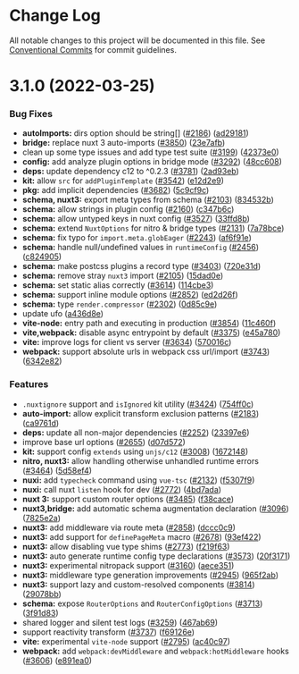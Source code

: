 # Change Log

All notable changes to this project will be documented in this file.
See [Conventional Commits](https://conventionalcommits.org) for commit guidelines.

# 3.1.0 (2022-03-25)


### Bug Fixes

* **autoImports:** dirs option should be string[] ([#2186](https://github.com/nuxt/framework/issues/2186)) ([ad29181](https://github.com/nuxt/framework/commit/ad2918195b18d8606952f2e9d288dc3f2eb424ee))
* **bridge:** replace nuxt 3 auto-imports ([#3850](https://github.com/nuxt/framework/issues/3850)) ([23e7afb](https://github.com/nuxt/framework/commit/23e7afb5eccf50155a5ff775791a0b5d967ffda3))
* clean up some type issues and add type test suite ([#3199](https://github.com/nuxt/framework/issues/3199)) ([42373e0](https://github.com/nuxt/framework/commit/42373e060d61d47e9c94313c273c297656d3af22))
* **config:** add analyze plugin options in bridge mode ([#3292](https://github.com/nuxt/framework/issues/3292)) ([48cc608](https://github.com/nuxt/framework/commit/48cc6086e46fefd23e0d4f3d17b9759a6b8cbbf2))
* **deps:** update dependency c12 to ^0.2.3 ([#3781](https://github.com/nuxt/framework/issues/3781)) ([2ad93eb](https://github.com/nuxt/framework/commit/2ad93eb34db6dc1a1c1b077fa4de20cb3e9c4b2d))
* **kit:** allow `src` for `addPluginTemplate` ([#3542](https://github.com/nuxt/framework/issues/3542)) ([e12d2e9](https://github.com/nuxt/framework/commit/e12d2e9405a877c871418051e496f37dad0510a2))
* **pkg:** add implicit dependencies ([#3682](https://github.com/nuxt/framework/issues/3682)) ([5c9cf9c](https://github.com/nuxt/framework/commit/5c9cf9cf9e308b7556742e69601a6fde3be191c2))
* **schema, nuxt3:** export meta types from schema ([#2103](https://github.com/nuxt/framework/issues/2103)) ([834532b](https://github.com/nuxt/framework/commit/834532bf71439338b179b0a633f5446c58181d9a))
* **schema:** allow strings in plugin config ([#2160](https://github.com/nuxt/framework/issues/2160)) ([c347b6c](https://github.com/nuxt/framework/commit/c347b6cc8afe49068ddc0aaf48aa3cf8c83c4e68))
* **schema:** allow untyped keys in nuxt config ([#3527](https://github.com/nuxt/framework/issues/3527)) ([33ffd8b](https://github.com/nuxt/framework/commit/33ffd8be0a4725d03ee745520f845060ee0e1a22))
* **schema:** extend `NuxtOptions` for nitro & bridge types ([#2131](https://github.com/nuxt/framework/issues/2131)) ([7a78bce](https://github.com/nuxt/framework/commit/7a78bce44965a51942dbfe9d924b4f941c304f33))
* **schema:** fix typo for `import.meta.globEager` ([#2243](https://github.com/nuxt/framework/issues/2243)) ([af6f91e](https://github.com/nuxt/framework/commit/af6f91e8fee2ec0542706bcd2dc661483fafae4f))
* **schema:** handle null/undefined values in `runtimeConfig` ([#2456](https://github.com/nuxt/framework/issues/2456)) ([c824905](https://github.com/nuxt/framework/commit/c824905b99c66af219a6cc2336d4f40adfc4e6de))
* **schema:** make postcss plugins a record type ([#3403](https://github.com/nuxt/framework/issues/3403)) ([720e31d](https://github.com/nuxt/framework/commit/720e31d49889caa2928b51daec4e6aa417184f06))
* **schema:** remove stray `nuxt3` import ([#2105](https://github.com/nuxt/framework/issues/2105)) ([15dad0e](https://github.com/nuxt/framework/commit/15dad0e0394aa889acd862ba98c5e548f4bb1042))
* **schema:** set static alias correctly ([#3614](https://github.com/nuxt/framework/issues/3614)) ([114cbe3](https://github.com/nuxt/framework/commit/114cbe33d05846d33ceed2819a413b9780475bec))
* **schema:** support inline module options ([#2852](https://github.com/nuxt/framework/issues/2852)) ([ed2d26f](https://github.com/nuxt/framework/commit/ed2d26f1b51158ae90b8a6d7f6dca1f24ea38f67))
* **schema:** type `render.compressor` ([#2302](https://github.com/nuxt/framework/issues/2302)) ([0d85c9e](https://github.com/nuxt/framework/commit/0d85c9ef77360fc1e56450039dc8436bd2390c69))
* update ufo ([a436d8e](https://github.com/nuxt/framework/commit/a436d8e0dc1db3eb1b72e1613619632fd3e6dfca))
* **vite-node:** entry path and executing in production ([#3854](https://github.com/nuxt/framework/issues/3854)) ([11c460f](https://github.com/nuxt/framework/commit/11c460fa99a6591a3ec8c1d7a5f062f06d990013))
* **vite,webpack:** disable async entrypoint by default ([#3375](https://github.com/nuxt/framework/issues/3375)) ([e45a780](https://github.com/nuxt/framework/commit/e45a780714c1ba44807ba6dbce3f2b5209ec0339))
* **vite:** improve logs for client vs server ([#3634](https://github.com/nuxt/framework/issues/3634)) ([570016c](https://github.com/nuxt/framework/commit/570016c143d321a78deb1d2fb3abc2238b1b731a))
* **webpack:** support absolute urls in webpack css url/import ([#3743](https://github.com/nuxt/framework/issues/3743)) ([6342e82](https://github.com/nuxt/framework/commit/6342e823a1c373f3ad85f7665cf534b457920b27))


### Features

* `.nuxtignore` support and `isIgnored` kit utility ([#3424](https://github.com/nuxt/framework/issues/3424)) ([754ff0c](https://github.com/nuxt/framework/commit/754ff0c9e7eaf3914090fbe51691b59250571eb4))
* **auto-import:** allow explicit transform exclusion patterns ([#2183](https://github.com/nuxt/framework/issues/2183)) ([ca9761d](https://github.com/nuxt/framework/commit/ca9761df9e22b54207321f1c9b3f997ad331e3c5))
* **deps:** update all non-major dependencies ([#2252](https://github.com/nuxt/framework/issues/2252)) ([23397e6](https://github.com/nuxt/framework/commit/23397e603c97b3a5b75b035ce72dbc633bbb13a5))
* improve base url options ([#2655](https://github.com/nuxt/framework/issues/2655)) ([d07d572](https://github.com/nuxt/framework/commit/d07d572263b45108e2a98a9924bf0d8dcba902fa))
* **kit:** support config `extends` using `unjs/c12` ([#3008](https://github.com/nuxt/framework/issues/3008)) ([1672148](https://github.com/nuxt/framework/commit/1672148a87106591c2af6627f7d1c76f5fa81d2e))
* **nitro, nuxt3:** allow handling otherwise unhandled runtime errors ([#3464](https://github.com/nuxt/framework/issues/3464)) ([5d58ef4](https://github.com/nuxt/framework/commit/5d58ef48afb513564e5ca9ec42007eef56b2461b))
* **nuxi:** add `typecheck` command using `vue-tsc` ([#2132](https://github.com/nuxt/framework/issues/2132)) ([f5307f9](https://github.com/nuxt/framework/commit/f5307f9d1390de851cfba4d57799188cd54dc418))
* **nuxi:** call nuxt `listen` hook for dev ([#2772](https://github.com/nuxt/framework/issues/2772)) ([4bd7ada](https://github.com/nuxt/framework/commit/4bd7adae4a7d43f7b906abec1149688d307954a3))
* **nuxt 3:** support custom router options ([#3485](https://github.com/nuxt/framework/issues/3485)) ([f38cace](https://github.com/nuxt/framework/commit/f38cacec0f7ceba448c6375d4cebd996a6ad42e9))
* **nuxt3,bridge:** add automatic schema augmentation declaration ([#3096](https://github.com/nuxt/framework/issues/3096)) ([7825e2a](https://github.com/nuxt/framework/commit/7825e2aa125a6ce9a02f4353005d02f03854b7bb))
* **nuxt3:** add middleware via route meta ([#2858](https://github.com/nuxt/framework/issues/2858)) ([dccc0c9](https://github.com/nuxt/framework/commit/dccc0c9c6faa86533ef4bcfb0117232ec631f65a))
* **nuxt3:** add support for `definePageMeta` macro ([#2678](https://github.com/nuxt/framework/issues/2678)) ([93ef422](https://github.com/nuxt/framework/commit/93ef422b5d3c86b6fefd6df5ff077f7e98648c3e))
* **nuxt3:** allow disabling vue type shims ([#2773](https://github.com/nuxt/framework/issues/2773)) ([f219f63](https://github.com/nuxt/framework/commit/f219f635adce72ea1158065fd4d6a5d6a7a5243e))
* **nuxt3:** auto generate runtime config type declarations ([#3573](https://github.com/nuxt/framework/issues/3573)) ([20f3171](https://github.com/nuxt/framework/commit/20f31712c1e1e11e57df7d08191459eec2af7e4f))
* **nuxt3:** experimental nitropack support ([#3160](https://github.com/nuxt/framework/issues/3160)) ([aece351](https://github.com/nuxt/framework/commit/aece3518b541663c1731160e42e26e6ac7c79ce8))
* **nuxt3:** middleware type generation improvements ([#2945](https://github.com/nuxt/framework/issues/2945)) ([965f2ab](https://github.com/nuxt/framework/commit/965f2abaeed72ac357710069e5a1567034930d21))
* **nuxt3:** support lazy and custom-resolved components ([#3814](https://github.com/nuxt/framework/issues/3814)) ([29078bb](https://github.com/nuxt/framework/commit/29078bba74987a5febfe769cb3454c1837ea7cff))
* **schema:** expose `RouterOptions` and `RouterConfigOptions` ([#3713](https://github.com/nuxt/framework/issues/3713)) ([3f91d83](https://github.com/nuxt/framework/commit/3f91d83a79bf501a26050acef87c6af4155e14e9))
* shared logger and silent test logs ([#3259](https://github.com/nuxt/framework/issues/3259)) ([467ab69](https://github.com/nuxt/framework/commit/467ab693b987c57efe3a8f2bcccda2464bd2f27e))
* support reactivity transform ([#3737](https://github.com/nuxt/framework/issues/3737)) ([f69126e](https://github.com/nuxt/framework/commit/f69126e8f4adb71bbed55990c97c6e2f9bdd7dec))
* **vite:** experimental `vite-node` support ([#2795](https://github.com/nuxt/framework/issues/2795)) ([ac40c97](https://github.com/nuxt/framework/commit/ac40c9746cc516ab117e9edca1c8260a7fbd83dd))
* **webpack:** add `webpack:devMiddleware` and `webpack:hotMiddleware` hooks ([#3606](https://github.com/nuxt/framework/issues/3606)) ([e891ea0](https://github.com/nuxt/framework/commit/e891ea0cca70ba3899b3d9579819c3730cfca065))
